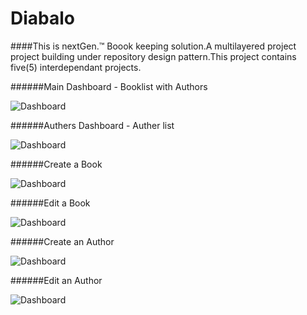 # Diabalo

####This is nextGen.™ Boook keeping solution.A multilayered project project building under repository design pattern.This project contains five(5) interdependant projects.

######Main Dashboard - Booklist with Authors

![Dashboard](http://i.imgur.com/pbnlJKG.png "Main Dashboard")

######Authers Dashboard - Auther list

![Dashboard](http://i.imgur.com/tJA4y6b.png "Author Dashboard")

######Create a Book

![Dashboard](http://i.imgur.com/vV1wfDv.png "Create a Book")

######Edit a Book

![Dashboard](http://i.imgur.com/Us2UUYK.png "Edit a Book")

######Create an Author

![Dashboard](http://i.imgur.com/ZD7oPC4.png "Create an Author")

######Edit an Author

![Dashboard](http://i.imgur.com/tdmtOCD.png "Edit an Author")
